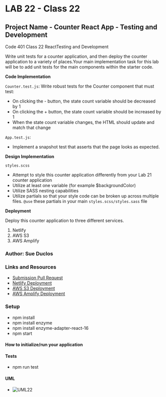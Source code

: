 # LAB 22 - Class 22

## Project Name - Counter React App - Testing and Development

Code 401 Class 22 ReactTesting and Development

Write unit tests for a counter application, and then deploy the counter application to a variety of places.Your main implementation task for this lab will be to add unit tests for the main components within the starter code. 

**Code Implementation**

`Counter.test.js`: Write robust tests for the Counter component that must test:

* On clicking the - button, the state count variable should be decreased by 1
* On clicking the + button, the state count variable should be increased by 1
* When the state count variable changes, the HTML should update and match that change

`App.test.js`: 
 
* Implement a snapshot test that asserts that the page looks as expected. 

**Design Implementation**

`styles.scss`

* Attempt to style this counter application differently from your Lab 21 counter application
* Utilize at least one variable (for example $backgroundColor)
* Utilize SASS nesting capabilities
* Utilize partials so that your style code can be broken up across multiple files. `@use` these partials in your main `styles.scss/styles.sass` file

**Deployment**

Deploy this counter application to three different services. 
1. Netlify
2. AWS S3
3. AWS Amplify


### Author: Sue Duclos

### Links and Resources

- [Submission Pull Request](https://github.com/sueduclos-401-advanced-javascript/lab-22/pull/1)
- [Netlify Deployment](www.abc.com)
- [AWS S3 Deployment](www.abc.com)
- [AWS Amplify Deployment](www.abc.com)

### Setup

* npm install
* npm install enzyme
* npm install enzyme-adapter-react-16
* npm start

#### How to initialize/run your application

#### Tests

- npm run test

#### UML

- ![UML22](https://github.com/sueduclos-401-advanced-javascript/lab-22/blob/master/assets/lab-22-uml.png)
